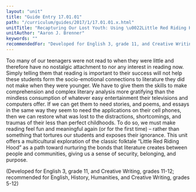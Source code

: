 ```yaml
---
layout: "unit"
title: "Guide Entry 17.01.01"
path: "/curriculum/guides/2017/1/17.01.01.x.html"
unitTitle: "Recapturing Our Lost Youth: Using \u0022Little Red Riding Hood\u0022 to Engage Reluctant Readers"
unitAuthor: "Aaron J. Brenner"
keywords: ""
recommendedFor: "Developed for English 3, grade 11, and Creative Writing, grades 11-12; recommended for English, History, Humanities, and Creative Writing, grades 5-12"
---
```

<main>
 <p>
  Too many of our teenagers were not read to when they were little and therefore have no nostalgic attachment to nor any interest in reading now. Simply telling them that reading is important to their success will not help these students form the socio-emotional connections to literature they did not make when they were younger. We have to give them the skills to make comprehension and complex literary analysis more gratifying than the mindless consumption of whatever easy entertainment their televisions and computers offer. If we can get them to need stories, and poems, and essays in the same way they seem to need the applications on their cell phones, then we can restore what was lost to the distractions, shortcomings, and traumas of their less than perfect childhoods. To do so, we must make reading feel fun and meaningful again (or for the first time) – rather than something that tortures our students and exposes their ignorance. This unit offers a multicultural exploration of the classic folktale “Little Red Riding Hood” as a path toward nurturing the bonds that literature creates between people and communities, giving us a sense of security, belonging, and purpose.
 </p>
 <p>
  (Developed for English 3, grade 11, and Creative Writing, grades 11-12; recommended for English, History, Humanities, and Creative Writing, grades 5-12)
 </p>
</main>